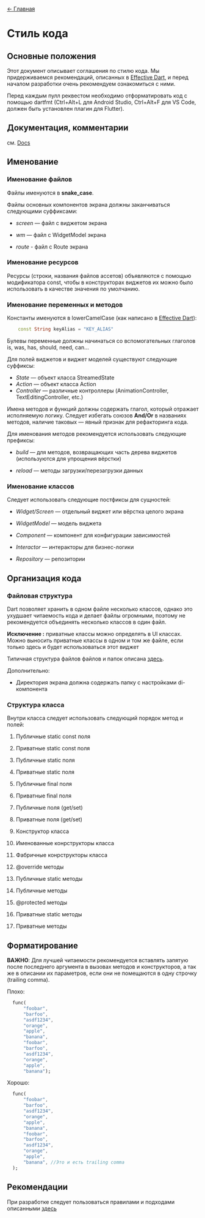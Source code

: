 <!-- markdownlint-disable MD041 -->
[<- Главная](../main.md)
<!-- markdownlint-enable MD041 -->

# Стиль кода

## Основные положения

Этот документ описывает соглашения по стилю кода. Мы придерживаемся рекомендаций,
описанных в [Effective Dart](https://www.dartlang.org/guides/language/effective-dart),
и перед началом разработки очень рекомендуем ознакомиться с ними.

Перед каждым пулл реквестом необходимо отформатировать код с помощью dartfmt
(Ctrl+Alt+L для Android Studio, Ctrl+Alt+F для VS Code, должен быть установлен плагин для Flutter).

## Документация, комментарии

см. [Docs](https://www.dartlang.org/guides/language/effective-dart/documentation)

## Именование

### Именование файлов

Файлы именуются в **snake_case**.

Файлы основных компонентов экрана должны заканчиваться следующими суффиксами:

- *screen* — файл с виджетом экрана

- *wm* — файл с WidgetModel экрана

- *route* - файл c Route экрана

### Именование ресурсов

 Ресурсы (строки, названия файлов ассетов) объявляются с помощью модификатора const,
 чтобы в конструкторах виджетов их можно было использовать в качестве значения по умолчанию.

### Именование переменных и методов

 Константы именуются в lowerCamelCase (как написано в [Effective Dart](https://dart.dev/guides/language/effective-dart/style#prefer-using-lowercamelcase-for-constant-names)):

```dart
    const String keyAlias = "KEY_ALIAS"
```

 Булевы переменные должны начинаться со вспомогательных глаголов is, was, has, should, need, can...

 Для полей виджетов и виджет моделей существуют следующие суффиксы:

- *State* — объект класса StreamedState
- *Action* — объект класса Action
- *Controller* — различные контроллеры (AnimationController, TextEditingController, etc.)

 Имена методов и функций должны содержать глагол, который отражает исполняемую логику. Следует избегать союзов **And/Or** в названиях методов,
 наличие таковых — явный признак для рефакторинга кода.

 Для именования методов рекомендуется использовать следующие префиксы:

- *build* — для методов, возвращающих часть дерева виджетов (используются для упрощения вёрстки)

- *reload* — методы загрузки/перезагрузки данных

### Именование классов

Следует использовать следующие постфиксы для сущностей:

- *Widget/Screen* — отдельный виджет или вёрстка целого экрана

- *WidgetModel* — модель виджета

- *Component* — компонент для конфигурации зависимостей

- *Interactor* — интеракторы для бизнес-логики

- *Repository* — репозитории

## Организация кода

### Файловая структура

Dart позволяет хранить в одном файле несколько классов, однако это ухудшает читаемость кода и делает
 файлы огромными, поэтому не рекомендуется объединять несколько классов в один файл.

**Исключение :** приватные классы можно определять в UI классах. Можно выносить приватные классы в одном и том же файле, если только здесь и
будет использоваться этот виджет

Типичная структура файлов файлов и папок описана [здесь](./structure.md).

Дополнительно:

- Директория экрана должна содержать папку с настройками di-компонента

### Структура класса

Внутри класса следует использовать следующий порядок метод и полей:

1. Публичные static const поля

1. Приватные static const поля

1. Публичные static поля

1. Приватные static поля

1. Публичные final поля

1. Приватные final поля

1. Публичные поля (get/set)

1. Приватные поля (get/set)

1. Конструктор класса

1. Именованные конрструкторы класса

1. Фабричные конрструкторы класса

1. @override методы

1. Публичные static методы

1. Публичные методы

1. @protected методы

1. Приватные static методы

1. Приватные методы

## Форматирование

**ВАЖНО**: Для лучшей читаемости рекомендуется вставлять запятую после последнего аргумента в вызовах методов и конструкторов, а так же в описании их параметров, если они не помещаются в одну строчку (trailing comma).

Плохо:

```dart
  func(
      "foobar",
      "barfoo",
      "asdf1234",
      "orange",
      "apple",
      "banana",
      "foobar",
      "barfoo",
      "asdf1234",
      "orange",
      "apple",
      "banana");
```

Хорошо:

```dart
  func(
      "foobar",
      "barfoo",
      "asdf1234",
      "orange",
      "apple",
      "banana",
      "foobar",
      "barfoo",
      "asdf1234",
      "orange",
      "apple",
      "banana", //Это и есть trailing comma
  );
```

## Рекомендации

При разработке следует пользоваться правилами и подходами описанными [здесь](https://www.dartlang.org/guides/language/effective-dart/design)

